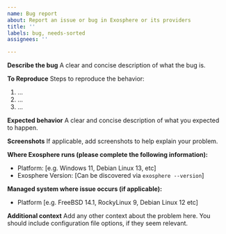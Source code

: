 ```yaml
---
name: Bug report
about: Report an issue or bug in Exosphere or its providers
title: ''
labels: bug, needs-sorted
assignees: ''

---
```


**Describe the bug**
A clear and concise description of what the bug is.

**To Reproduce**
Steps to reproduce the behavior:
1. ...
2. ...
3. ...

**Expected behavior**
A clear and concise description of what you expected to happen.

**Screenshots**
If applicable, add screenshots to help explain your problem.

**Where Exosphere runs (please complete the following information):**
 - Platform: [e.g. Windows 11, Debian Linux 13, etc]
 - Exosphere Version: [Can be discovered via `exosphere --version`]

**Managed system where issue occurs (if applicable):**
 - Platform [e.g. FreeBSD 14.1, RockyLinux 9, Debian Linux 12 etc]

**Additional context**
Add any other context about the problem here.
You should include configuration file options, if they seem relevant.
